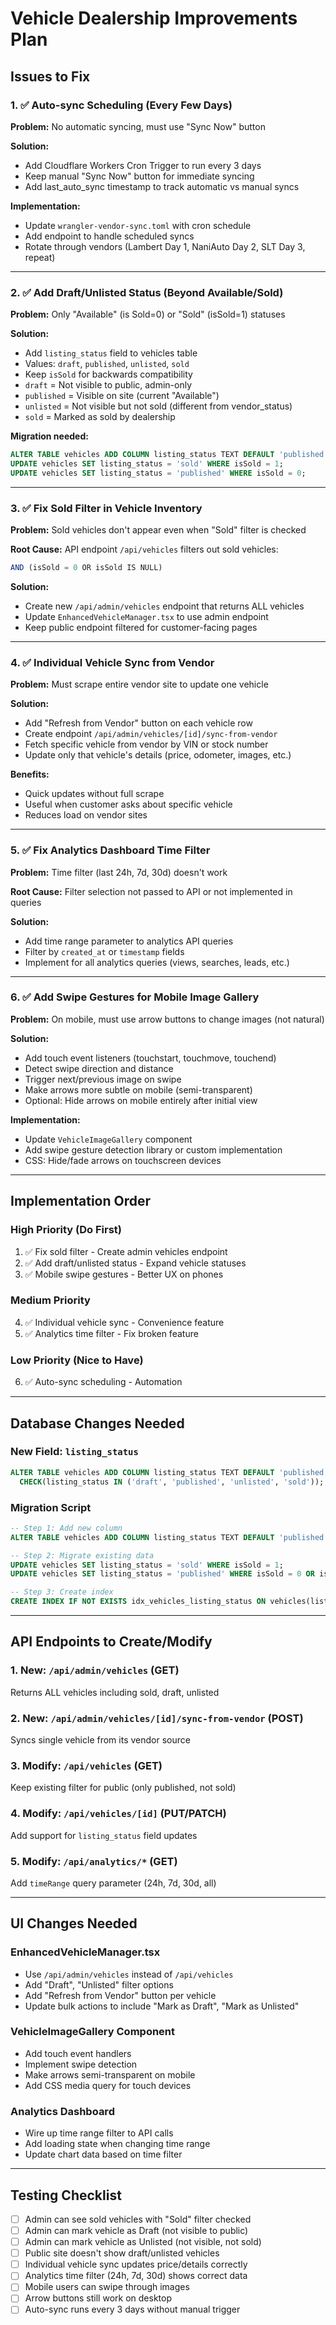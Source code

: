 # Vehicle Dealership Improvements Plan

## Issues to Fix

### 1. ✅ Auto-sync Scheduling (Every Few Days)
**Problem:** No automatic syncing, must use "Sync Now" button

**Solution:**
- Add Cloudflare Workers Cron Trigger to run every 3 days
- Keep manual "Sync Now" button for immediate syncing
- Add last_auto_sync timestamp to track automatic vs manual syncs

**Implementation:**
- Update `wrangler-vendor-sync.toml` with cron schedule
- Add endpoint to handle scheduled syncs
- Rotate through vendors (Lambert Day 1, NaniAuto Day 2, SLT Day 3, repeat)

---

### 2. ✅ Add Draft/Unlisted Status (Beyond Available/Sold)
**Problem:** Only "Available" (is Sold=0) or "Sold" (isSold=1) statuses

**Solution:**
- Add `listing_status` field to vehicles table
- Values: `draft`, `published`, `unlisted`, `sold`
- Keep `isSold` for backwards compatibility
- `draft` = Not visible to public, admin-only
- `published` = Visible on site (current "Available")
- `unlisted` = Not visible but not sold (different from vendor_status)
- `sold` = Marked as sold by dealership

**Migration needed:**
```sql
ALTER TABLE vehicles ADD COLUMN listing_status TEXT DEFAULT 'published';
UPDATE vehicles SET listing_status = 'sold' WHERE isSold = 1;
UPDATE vehicles SET listing_status = 'published' WHERE isSold = 0;
```

---

### 3. ✅ Fix Sold Filter in Vehicle Inventory
**Problem:** Sold vehicles don't appear even when "Sold" filter is checked

**Root Cause:** API endpoint `/api/vehicles` filters out sold vehicles:
```javascript
AND (isSold = 0 OR isSold IS NULL)
```

**Solution:**
- Create new `/api/admin/vehicles` endpoint that returns ALL vehicles
- Update `EnhancedVehicleManager.tsx` to use admin endpoint
- Keep public endpoint filtered for customer-facing pages

---

### 4. ✅ Individual Vehicle Sync from Vendor
**Problem:** Must scrape entire vendor site to update one vehicle

**Solution:**
- Add "Refresh from Vendor" button on each vehicle row
- Create endpoint `/api/admin/vehicles/[id]/sync-from-vendor`
- Fetch specific vehicle from vendor by VIN or stock number
- Update only that vehicle's details (price, odometer, images, etc.)

**Benefits:**
- Quick updates without full scrape
- Useful when customer asks about specific vehicle
- Reduces load on vendor sites

---

### 5. ✅ Fix Analytics Dashboard Time Filter
**Problem:** Time filter (last 24h, 7d, 30d) doesn't work

**Root Cause:** Filter selection not passed to API or not implemented in queries

**Solution:**
- Add time range parameter to analytics API queries
- Filter by `created_at` or `timestamp` fields
- Implement for all analytics queries (views, searches, leads, etc.)

---

### 6. ✅ Add Swipe Gestures for Mobile Image Gallery
**Problem:** On mobile, must use arrow buttons to change images (not natural)

**Solution:**
- Add touch event listeners (touchstart, touchmove, touchend)
- Detect swipe direction and distance
- Trigger next/previous image on swipe
- Make arrows more subtle on mobile (semi-transparent)
- Optional: Hide arrows on mobile entirely after initial view

**Implementation:**
- Update `VehicleImageGallery` component
- Add swipe gesture detection library or custom implementation
- CSS: Hide/fade arrows on touchscreen devices

---

## Implementation Order

### High Priority (Do First)
1. ✅ Fix sold filter - Create admin vehicles endpoint
2. ✅ Add draft/unlisted status - Expand vehicle statuses
3. ✅ Mobile swipe gestures - Better UX on phones

### Medium Priority
4. ✅ Individual vehicle sync - Convenience feature
5. ✅ Analytics time filter - Fix broken feature

### Low Priority (Nice to Have)
6. ✅ Auto-sync scheduling - Automation

---

## Database Changes Needed

### New Field: `listing_status`
```sql
ALTER TABLE vehicles ADD COLUMN listing_status TEXT DEFAULT 'published' 
  CHECK(listing_status IN ('draft', 'published', 'unlisted', 'sold'));
```

### Migration Script
```sql
-- Step 1: Add new column
ALTER TABLE vehicles ADD COLUMN listing_status TEXT DEFAULT 'published';

-- Step 2: Migrate existing data
UPDATE vehicles SET listing_status = 'sold' WHERE isSold = 1;
UPDATE vehicles SET listing_status = 'published' WHERE isSold = 0 OR isSold IS NULL;

-- Step 3: Create index
CREATE INDEX IF NOT EXISTS idx_vehicles_listing_status ON vehicles(listing_status);
```

---

## API Endpoints to Create/Modify

### 1. New: `/api/admin/vehicles` (GET)
Returns ALL vehicles including sold, draft, unlisted

### 2. New: `/api/admin/vehicles/[id]/sync-from-vendor` (POST)
Syncs single vehicle from its vendor source

### 3. Modify: `/api/vehicles` (GET)
Keep existing filter for public (only published, not sold)

### 4. Modify: `/api/vehicles/[id]` (PUT/PATCH)
Add support for `listing_status` field updates

### 5. Modify: `/api/analytics/*` (GET)
Add `timeRange` query parameter (24h, 7d, 30d, all)

---

## UI Changes Needed

### EnhancedVehicleManager.tsx
- Use `/api/admin/vehicles` instead of `/api/vehicles`
- Add "Draft", "Unlisted" filter options
- Add "Refresh from Vendor" button per vehicle
- Update bulk actions to include "Mark as Draft", "Mark as Unlisted"

### VehicleImageGallery Component
- Add touch event handlers
- Implement swipe detection
- Make arrows semi-transparent on mobile
- Add CSS media query for touch devices

### Analytics Dashboard
- Wire up time range filter to API calls
- Add loading state when changing time range
- Update chart data based on time filter

---

## Testing Checklist

- [ ] Admin can see sold vehicles with "Sold" filter checked
- [ ] Admin can mark vehicle as Draft (not visible to public)
- [ ] Admin can mark vehicle as Unlisted (not visible, not sold)
- [ ] Public site doesn't show draft/unlisted vehicles
- [ ] Individual vehicle sync updates price/details correctly
- [ ] Analytics time filter (24h, 7d, 30d) shows correct data
- [ ] Mobile users can swipe through images
- [ ] Arrow buttons still work on desktop
- [ ] Auto-sync runs every 3 days without manual trigger
